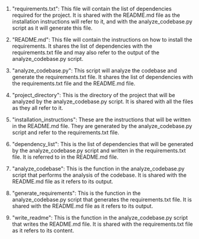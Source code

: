 1. "requirements.txt": This file will contain the list of dependencies required for the project. It is shared with the README.md file as the installation instructions will refer to it, and with the analyze_codebase.py script as it will generate this file.

2. "README.md": This file will contain the instructions on how to install the requirements. It shares the list of dependencies with the requirements.txt file and may also refer to the output of the analyze_codebase.py script.

3. "analyze_codebase.py": This script will analyze the codebase and generate the requirements.txt file. It shares the list of dependencies with the requirements.txt file and the README.md file.

4. "project_directory": This is the directory of the project that will be analyzed by the analyze_codebase.py script. It is shared with all the files as they all refer to it.

5. "installation_instructions": These are the instructions that will be written in the README.md file. They are generated by the analyze_codebase.py script and refer to the requirements.txt file.

6. "dependency_list": This is the list of dependencies that will be generated by the analyze_codebase.py script and written in the requirements.txt file. It is referred to in the README.md file.

7. "analyze_codebase": This is the function in the analyze_codebase.py script that performs the analysis of the codebase. It is shared with the README.md file as it refers to its output.

8. "generate_requirements": This is the function in the analyze_codebase.py script that generates the requirements.txt file. It is shared with the README.md file as it refers to its output.

9. "write_readme": This is the function in the analyze_codebase.py script that writes the README.md file. It is shared with the requirements.txt file as it refers to its content.
